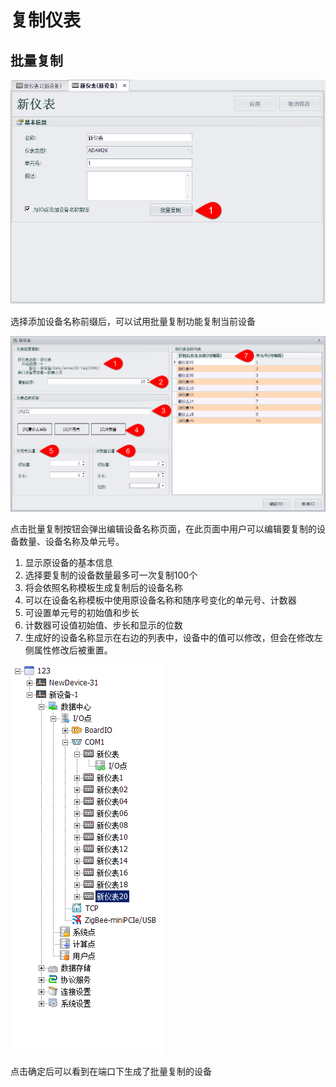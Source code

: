 # 复制仪表

## 批量复制

![](./Copy_Mutli_Button.png)

选择添加设备名称前缀后，可以试用批量复制功能复制当前设备

![](./Copy_Mutli_Page.png)

点击批量复制按钮会弹出编辑设备名称页面，在此页面中用户可以编辑要复制的设备数量、设备名称及单元号。

1. 显示原设备的基本信息
2. 选择要复制的设备数量最多可一次复制100个
3. 将会依照名称模板生成复制后的设备名称
4. 可以在设备名称模板中使用原设备名称和随序号变化的单元号、计数器
5. 可设置单元号的初始值和步长
6. 计数器可设值初始值、步长和显示的位数
7. 生成好的设备名称显示在右边的列表中，设备中的值可以修改，但会在修改左侧属性修改后被重置。

![](./Copy_Mutli_Page_After_Save.png)

点击确定后可以看到在端口下生成了批量复制的设备


